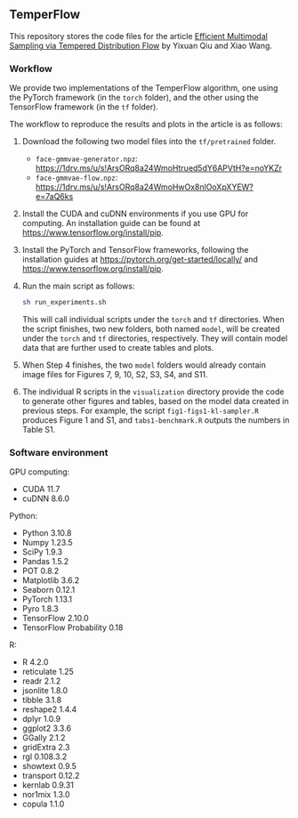 ## TemperFlow

This repository stores the code files for the article [Efficient Multimodal Sampling via Tempered Distribution Flow](https://www.tandfonline.com/doi/full/10.1080/01621459.2023.2198059) by Yixuan Qiu and Xiao Wang.

### Workflow

We provide two implementations of the TemperFlow algorithm,
one using the PyTorch framework (in the `torch` folder),
and the other using the TensorFlow framework (in the `tf` folder).

The workflow to reproduce the results and plots in the article is as follows:

1. Download the following two model files into the `tf/pretrained` folder.
    - `face-gmmvae-generator.npz`: https://1drv.ms/u/s!ArsORq8a24WmoHtrued5dY6APVtH?e=noYKZr
    - `face-gmmvae-flow.npz`: https://1drv.ms/u/s!ArsORq8a24WmoHwOx8nlOoXpXYEW?e=7aQ6ks

2. Install the CUDA and cuDNN environments if you use GPU for computing. An installation guide can be found at https://www.tensorflow.org/install/pip.

3. Install the PyTorch and TensorFlow frameworks, following the installation guides at https://pytorch.org/get-started/locally/ and https://www.tensorflow.org/install/pip.

4. Run the main script as follows:
    ```bash
    sh run_experiments.sh
    ```
    This will call individual scripts under the `torch` and `tf` directories. When the script finishes, two new folders, both named `model`, will be created under the `torch` and `tf` directories, respectively. They will contain model data that are further used to create tables and plots.

5. When Step 4 finishes, the two `model` folders would already contain image files for Figures 7, 9, 10, S2, S3, S4, and S11.

6. The individual R scripts in the `visualization` directory provide the code to generate other figures and tables, based on the model data created in previous steps. For example, the script `fig1-figs1-kl-sampler.R` produces Figure 1 and S1, and `tabs1-benchmark.R` outputs the numbers in Table S1.

### Software environment

GPU computing:

- CUDA 11.7
- cuDNN 8.6.0

Python:

- Python 3.10.8
- Numpy 1.23.5
- SciPy 1.9.3
- Pandas 1.5.2
- POT 0.8.2
- Matplotlib 3.6.2
- Seaborn 0.12.1
- PyTorch 1.13.1
- Pyro 1.8.3
- TensorFlow 2.10.0
- TensorFlow Probability 0.18

R:

- R 4.2.0
- reticulate 1.25
- readr 2.1.2
- jsonlite 1.8.0
- tibble 3.1.8
- reshape2 1.4.4
- dplyr 1.0.9
- ggplot2 3.3.6
- GGally 2.1.2
- gridExtra 2.3
- rgl 0.108.3.2
- showtext 0.9.5
- transport 0.12.2
- kernlab 0.9.31
- nor1mix 1.3.0
- copula 1.1.0
